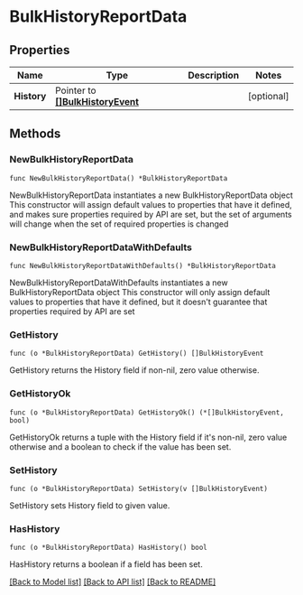 # BulkHistoryReportData

## Properties

Name | Type | Description | Notes
------------ | ------------- | ------------- | -------------
**History** | Pointer to [**[]BulkHistoryEvent**](BulkHistoryEvent.md) |  | [optional] 

## Methods

### NewBulkHistoryReportData

`func NewBulkHistoryReportData() *BulkHistoryReportData`

NewBulkHistoryReportData instantiates a new BulkHistoryReportData object
This constructor will assign default values to properties that have it defined,
and makes sure properties required by API are set, but the set of arguments
will change when the set of required properties is changed

### NewBulkHistoryReportDataWithDefaults

`func NewBulkHistoryReportDataWithDefaults() *BulkHistoryReportData`

NewBulkHistoryReportDataWithDefaults instantiates a new BulkHistoryReportData object
This constructor will only assign default values to properties that have it defined,
but it doesn't guarantee that properties required by API are set

### GetHistory

`func (o *BulkHistoryReportData) GetHistory() []BulkHistoryEvent`

GetHistory returns the History field if non-nil, zero value otherwise.

### GetHistoryOk

`func (o *BulkHistoryReportData) GetHistoryOk() (*[]BulkHistoryEvent, bool)`

GetHistoryOk returns a tuple with the History field if it's non-nil, zero value otherwise
and a boolean to check if the value has been set.

### SetHistory

`func (o *BulkHistoryReportData) SetHistory(v []BulkHistoryEvent)`

SetHistory sets History field to given value.

### HasHistory

`func (o *BulkHistoryReportData) HasHistory() bool`

HasHistory returns a boolean if a field has been set.


[[Back to Model list]](../README.md#documentation-for-models) [[Back to API list]](../README.md#documentation-for-api-endpoints) [[Back to README]](../README.md)


